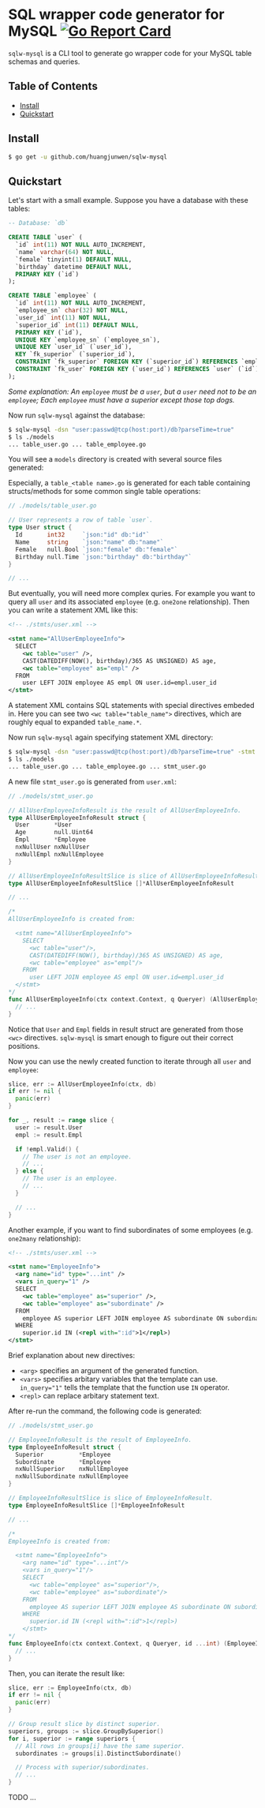 # SQL wrapper code generator for MySQL [![Go Report Card](https://goreportcard.com/badge/github.com/huangjunwen/sqlw-mysql)](https://goreportcard.com/report/github.com/huangjunwen/sqlw-mysql)

`sqlw-mysql` is a CLI tool to generate go wrapper code for your MySQL table schemas and queries.

## Table of Contents

- [Install](#install)
- [Quickstart](#quickstart)

<a name="install" />

## Install

``` bash
$ go get -u github.com/huangjunwen/sqlw-mysql
```

<a name="quickstart" />

## Quickstart

Let's start with a small example. Suppose you have a database with these tables:

``` sql
-- Database: `db`

CREATE TABLE `user` (
  `id` int(11) NOT NULL AUTO_INCREMENT,
  `name` varchar(64) NOT NULL,
  `female` tinyint(1) DEFAULT NULL,
  `birthday` datetime DEFAULT NULL,
  PRIMARY KEY (`id`)
);

CREATE TABLE `employee` (
  `id` int(11) NOT NULL AUTO_INCREMENT,
  `employee_sn` char(32) NOT NULL,
  `user_id` int(11) NOT NULL,
  `superior_id` int(11) DEFAULT NULL,
  PRIMARY KEY (`id`),
  UNIQUE KEY `employee_sn` (`employee_sn`),
  UNIQUE KEY `user_id` (`user_id`),
  KEY `fk_superior` (`superior_id`),
  CONSTRAINT `fk_superior` FOREIGN KEY (`superior_id`) REFERENCES `employee` (`id`),
  CONSTRAINT `fk_user` FOREIGN KEY (`user_id`) REFERENCES `user` (`id`)
);

```

_Some explanation: An `employee` must be a `user`, but a `user` need not to be an `employee`; Each `employee` must have a superior except those top dogs._

Now run `sqlw-mysql` against the database:

``` bash
$ sqlw-mysql -dsn "user:passwd@tcp(host:port)/db?parseTime=true"
$ ls ./models
... table_user.go ... table_employee.go

```

You will see a `models` directory is created with several source files generated:

Especially, a `table_<table name>.go` is generated for each table containing structs/methods for some common single table operations:

``` go
// ./models/table_user.go

// User represents a row of table `user`.
type User struct {
  Id       int32     `json:"id" db:"id"`
  Name     string    `json:"name" db:"name"`
  Female   null.Bool `json:"female" db:"female"`
  Birthday null.Time `json:"birthday" db:"birthday"`
}

// ...
```

But eventually, you will need more complex quries. For example you want to query all `user` and its associated `employee` (e.g. `one2one` relationship). Then you can write a statement XML like this:

``` xml
<!-- ./stmts/user.xml -->

<stmt name="AllUserEmployeeInfo">
  SELECT 
    <wc table="user" />,
    CAST(DATEDIFF(NOW(), birthday)/365 AS UNSIGNED) AS age,
    <wc table="employee" as="empl" />     
  FROM
    user LEFT JOIN employee AS empl ON user.id=empl.user_id
</stmt>

```

A statement XML contains SQL statements with special directives embeded in. Here you can see two `<wc table="table_name">` directives, which are roughly equal to expanded `table_name.*`.

Now run `sqlw-mysql` again specifying statement XML directory:

``` bash
$ sqlw-mysql -dsn "user:passwd@tcp(host:port)/db?parseTime=true" -stmt ./stmts
$ ls ./models
... table_user.go ... table_employee.go ... stmt_user.go

```

A new file `stmt_user.go` is generated from `user.xml`:

``` go
// ./models/stmt_user.go

// AllUserEmployeeInfoResult is the result of AllUserEmployeeInfo.
type AllUserEmployeeInfoResult struct {
  User       *User
  Age        null.Uint64
  Empl       *Employee
  nxNullUser nxNullUser
  nxNullEmpl nxNullEmployee
}

// AllUserEmployeeInfoResultSlice is slice of AllUserEmployeeInfoResult.
type AllUserEmployeeInfoResultSlice []*AllUserEmployeeInfoResult

// ...

/*
AllUserEmployeeInfo is created from:

  <stmt name="AllUserEmployeeInfo">
    SELECT
      <wc table="user"/>,
      CAST(DATEDIFF(NOW(), birthday)/365 AS UNSIGNED) AS age,
      <wc table="employee" as="empl"/>
    FROM
      user LEFT JOIN employee AS empl ON user.id=empl.user_id
  </stmt>
*/
func AllUserEmployeeInfo(ctx context.Context, q Queryer) (AllUserEmployeeInfoResultSlice, error) {
  // ...
}

```

Notice that `User` and `Empl` fields in result struct are generated from those `<wc>` directives. `sqlw-mysql` is smart enough to figure out their correct positions.

Now you can use the newly created function to iterate through all `user` and `employee`:

``` go
slice, err := AllUserEmployeeInfo(ctx, db)
if err != nil {
  panic(err)
}

for _, result := range slice {
  user := result.User
  empl := result.Empl

  if !empl.Valid() {
    // The user is not an employee.
    // ...
  } else {
    // The user is an employee.
    // ...
  }

  // ...
}

```

Another example, if you want to find subordinates of some employees (e.g. `one2many` relationship):

``` xml
<!-- ./stmts/user.xml -->

<stmt name="EmployeeInfo">
  <arg name="id" type="...int" />
  <vars in_query="1" />
  SELECT 
    <wc table="employee" as="superior" />,
    <wc table="employee" as="subordinate" />
  FROM
    employee AS superior LEFT JOIN employee AS subordinate ON subordinate.superior_id=superior.id
  WHERE
    superior.id IN (<repl with=":id">1</repl>)
</stmt>

```

Brief explanation about new directives:
- `<arg>` specifies an argument of the generated function.
- `<vars>` specifies arbitary variables that the template can use. `in_query="1"` tells the template that the function use `IN` operator.
- `<repl>` can replace arbitary statement text.

After re-run the command, the following code is generated:

``` go
// ./models/stmt_user.go

// EmployeeInfoResult is the result of EmployeeInfo.
type EmployeeInfoResult struct {
  Superior          *Employee
  Subordinate       *Employee
  nxNullSuperior    nxNullEmployee
  nxNullSubordinate nxNullEmployee
}

// EmployeeInfoResultSlice is slice of EmployeeInfoResult.
type EmployeeInfoResultSlice []*EmployeeInfoResult

// ...

/*
EmployeeInfo is created from:

  <stmt name="EmployeeInfo">
    <arg name="id" type="...int"/>
    <vars in_query="1"/>
    SELECT
      <wc table="employee" as="superior"/>,
      <wc table="employee" as="subordinate"/>
    FROM
      employee AS superior LEFT JOIN employee AS subordinate ON subordinate.superior_id=superior.id
    WHERE
      superior.id IN (<repl with=":id">1</repl>)
    </stmt>
*/
func EmployeeInfo(ctx context.Context, q Queryer, id ...int) (EmployeeInfoResultSlice, error) {
  // ...
}
```

Then, you can iterate the result like:

``` go
slice, err := EmployeeInfo(ctx, db)
if err != nil {
  panic(err)
}

// Group result slice by distinct superior.
superiors, groups := slice.GroupBySuperior()
for i, superior := range superiors {
  // All rows in groups[i] have the same superior.
  subordinates := groups[i].DistinctSubordinate()

  // Process with superior/subordinates.
  // ...
}
```

TODO ...
